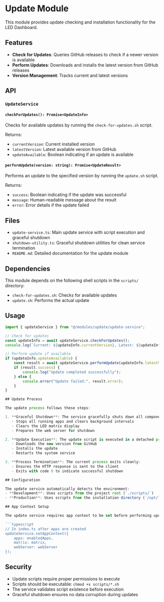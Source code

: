 # Update Module

This module provides update checking and installation functionality for the LED Dashboard.

## Features

- **Check for Updates**: Queries GitHub releases to check if a newer version is available
- **Perform Updates**: Downloads and installs the latest version from GitHub releases
- **Version Management**: Tracks current and latest versions

## API

### `UpdateService`

#### `checkForUpdates(): Promise<UpdateInfo>`

Checks for available updates by running the `check-for-updates.sh` script.

Returns:

- `currentVersion`: Current installed version
- `latestVersion`: Latest available version from GitHub
- `updateAvailable`: Boolean indicating if an update is available

#### `performUpdate(version: string): Promise<UpdateResult>`

Performs an update to the specified version by running the `update.sh` script.

Returns:

- `success`: Boolean indicating if the update was successful
- `message`: Human-readable message about the result
- `error`: Error details if the update failed

## Files

- `update-service.ts`: Main update service with script execution and graceful shutdown
- `shutdown-utility.ts`: Graceful shutdown utilities for clean service termination
- `README.md`: Detailed documentation for the update module

## Dependencies

This module depends on the following shell scripts in the `scripts/` directory:

- `check-for-updates.sh`: Checks for available updates
- `update.sh`: Performs the actual update

## Usage

````typescript
import { updateService } from "@/modules/update/update-service";

// Check for updates
const updateInfo = await updateService.checkForUpdates();
console.log(`Current: ${updateInfo.currentVersion}, Latest: ${updateInfo.latestVersion}`);

// Perform update if available
if (updateInfo.updateAvailable) {
    const result = await updateService.performUpdate(updateInfo.latestVersion);
    if (result.success) {
        console.log("Update completed successfully");
    } else {
        console.error("Update failed:", result.error);
    }
}

## Update Process

The update process follows these steps:

1. **Graceful Shutdown**: The service gracefully shuts down all components:
   - Stops all running apps and clears background intervals
   - Clears the LED matrix display
   - Prepares the web server for shutdown

2. **Update Execution**: The update script is executed in a detached process:
   - Downloads the new version from GitHub
   - Installs the update
   - Restarts the system service

3. **Process Termination**: The current process exits cleanly:
   - Ensures the HTTP response is sent to the client
   - Exits with code 0 to indicate successful shutdown

## Configuration

The update service automatically detects the environment:
- **Development**: Uses scripts from the project root (`./scripts/`)
- **Production**: Uses scripts from the installation directory (`/opt/led-dashboard/scripts/`)

## App Context Setup

The update service requires app context to be set before performing updates:

```typescript
// In index.ts after apps are created
updateService.setAppContext({
    apps: enabledApps,
    matrix: matrix,
    webServer: webServer
});
````

## Security

- Update scripts require proper permissions to execute
- Scripts should be executable: `chmod +x scripts/*.sh`
- The service validates script existence before execution
- Graceful shutdown ensures no data corruption during updates
